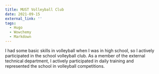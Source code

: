 ```yaml
---
title: MUST Volleyball Club
date: 2021-09-15
external_link: ''
tags:
  - Hugo
  - Wowchemy
  - Markdown
---
```


I had some basic skills in volleyball when I was in high school, so I actively participated in the school volleyball club. As a member of the external technical department, I actively participated in daily training and represented the school in volleyball competitions.

<!--more-->
